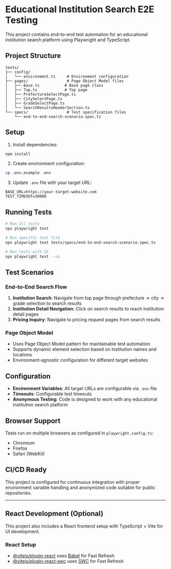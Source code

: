 # Educational Institution Search E2E Testing

This project contains end-to-end test automation for an educational institution search platform using Playwright and TypeScript.

## Project Structure

```
tests/
├── config/
│   └── environment.ts     # Environment configuration
├── pages/                 # Page Object Model files
│   ├── Base.ts           # Base page class
│   ├── Top.ts            # Top page
│   ├── PrefectureSelectPage.ts
│   ├── CitySelectPage.ts
│   ├── GradeSelectPage.ts
│   └── SearchResultsHeaderSection.ts
└── specs/                 # Test specification files
    └── end-to-end-search-scenario.spec.ts
```

## Setup

1. Install dependencies:
```bash
npm install
```

2. Create environment configuration:
```bash
cp .env.example .env
```

3. Update `.env` file with your target URL:
```
BASE_URL=https://your-target-website.com
TEST_TIMEOUT=30000
```

## Running Tests

```bash
# Run all tests
npx playwright test

# Run specific test file
npx playwright test tests/specs/end-to-end-search-scenario.spec.ts

# Run tests with UI
npx playwright test --ui
```

## Test Scenarios

### End-to-End Search Flow
1. **Institution Search**: Navigate from top page through prefecture → city → grade selection to search results
2. **Institution Detail Navigation**: Click on search results to reach institution detail pages
3. **Pricing Inquiry**: Navigate to pricing request pages from search results

### Page Object Model
- Uses Page Object Model pattern for maintainable test automation
- Supports dynamic element selection based on institution names and locations
- Environment-agnostic configuration for different target websites

## Configuration

- **Environment Variables**: All target URLs are configurable via `.env` file
- **Timeouts**: Configurable test timeouts
- **Anonymous Testing**: Code is designed to work with any educational institution search platform

## Browser Support

Tests run on multiple browsers as configured in `playwright.config.ts`:
- Chromium
- Firefox  
- Safari (WebKit)

## CI/CD Ready

This project is configured for continuous integration with proper environment variable handling and anonymized code suitable for public repositories.

---

## React Development (Optional)

This project also includes a React frontend setup with TypeScript + Vite for UI development.

### React Setup
- [@vitejs/plugin-react](https://github.com/vitejs/vite-plugin-react/blob/main/packages/plugin-react) uses [Babel](https://babeljs.io/) for Fast Refresh
- [@vitejs/plugin-react-swc](https://github.com/vitejs/vite-plugin-react/blob/main/packages/plugin-react-swc) uses [SWC](https://swc.rs/) for Fast Refresh

